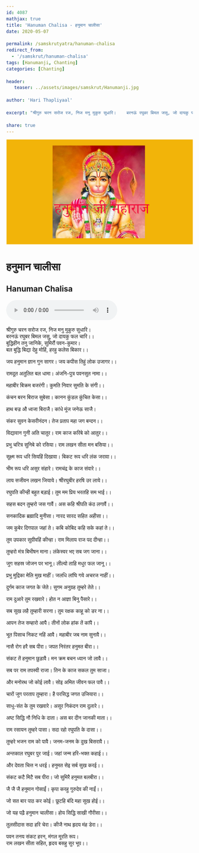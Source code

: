 ```yaml
---    
id: 4087    
mathjax: true    
title: 'Hanuman Chalisa - हनुमान चालीसा'    
date: 2020-05-07    

permalink: /samskrutyatra/hanuman-chalisa
redirect_from: 
  - '/samskrut/hanuman-chalisa'
tags: [Hanumanji, Chanting]
categories: [Chanting]
    
header:    
   teaser: ../assets/images/samskrut/Hanumanji.jpg    
    
author: 'Hari Thapliyaal'    
    
excerpt: "श्रीगुरु चरन सरोज रज, निज मनु मुकुरु सुधारि।    बरनऊं रघुबर बिमल जसु, जो दायकु फल चारि।।    बुद्धिहीन तनु जानिके, सुमिरौं पवन-कुमार।    बल बुद्धि बिद्या देहु मोहिं, हरहु कलेस बिकार।।  "    
    
share: true    
---    
```

    
![](../assets/images/samskrut/Hanumanji.jpg)    
    
# हनुमान चालीसा     
## Hanuman Chalisa  
    
<audio controls>
  <source src="https://raw.githubusercontent.com/dasarpai/DAI-mp3/main/dasarpai-mp3/058-HanumanChalisa.mp3" type="audio/mp3">
  Your browser does not support the audio element.
</audio>     
    
  
    
श्रीगुरु चरन सरोज रज, निज मनु मुकुरु सुधारि।    
बरनऊं रघुबर बिमल जसु, जो दायकु फल चारि।।    
बुद्धिहीन तनु जानिके, सुमिरौं पवन-कुमार।    
बल बुद्धि बिद्या देहु मोहिं, हरहु कलेस बिकार।।    
    
जय हनुमान ज्ञान गुन सागर। जय कपीस तिहुं लोक उजागर।।    
    
रामदूत अतुलित बल धामा। अंजनि-पुत्र पवनसुत नामा।।    
    
महाबीर बिक्रम बजरंगी। कुमति निवार सुमति के संगी।।    
    
कंचन बरन बिराज सुबेसा। कानन कुंडल कुंचित केसा।।    
    
हाथ बज्र औ ध्वजा बिराजै। कांधे मूंज जनेऊ साजै।    
    
संकर सुवन केसरीनंदन। तेज प्रताप महा जग बन्दन।।    
    
विद्यावान गुनी अति चातुर। राम काज करिबे को आतुर।।    
    
प्रभु चरित्र सुनिबे को रसिया। राम लखन सीता मन बसिया।।    
    
सूक्ष्म रूप धरि सियहिं दिखावा। बिकट रूप धरि लंक जरावा।।    
    
भीम रूप धरि असुर संहारे। रामचंद्र के काज संवारे।।    
    
लाय सजीवन लखन जियाये। श्रीरघुबीर हरषि उर लाये।।    
    
रघुपति कीन्ही बहुत बड़ाई। तुम मम प्रिय भरतहि सम भाई।।    
    
सहस बदन तुम्हरो जस गावैं। अस कहि श्रीपति कंठ लगावैं।।    
    
सनकादिक ब्रह्मादि मुनीसा। नारद सारद सहित अहीसा।।    
    
जम कुबेर दिगपाल जहां ते। कबि कोबिद कहि सके कहां ते।।    
    
तुम उपकार सुग्रीवहिं कीन्हा। राम मिलाय राज पद दीन्हा।।    
    
तुम्हरो मंत्र बिभीषन माना। लंकेस्वर भए सब जग जाना।।    
    
जुग सहस्र जोजन पर भानू। लील्यो ताहि मधुर फल जानू।।    
    
प्रभु मुद्रिका मेलि मुख माहीं। जलधि लांघि गये अचरज नाहीं।।    
    
दुर्गम काज जगत के जेते। सुगम अनुग्रह तुम्हरे तेते।।    
    
राम दुआरे तुम रखवारे। होत न आज्ञा बिनु पैसारे।।    
    
सब सुख लहै तुम्हारी सरना। तुम रक्षक काहू को डर ना।।    
    
आपन तेज सम्हारो आपै। तीनों लोक हांक तें कांपै।।    
    
भूत पिसाच निकट नहिं आवै। महाबीर जब नाम सुनावै।।    
    
नासै रोग हरै सब पीरा। जपत निरंतर हनुमत बीरा।।    
    
संकट तें हनुमान छुड़ावै। मन क्रम बचन ध्यान जो लावै।।    
    
सब पर राम तपस्वी राजा। तिन के काज सकल तुम साजा।    
    
और मनोरथ जो कोई लावै। सोइ अमित जीवन फल पावै।।    
    
चारों जुग परताप तुम्हारा। है परसिद्ध जगत उजियारा।।    
    
साधु-संत के तुम रखवारे। असुर निकंदन राम दुलारे।।    
    
अष्ट सिद्धि नौ निधि के दाता। अस बर दीन जानकी माता।।    
    
राम रसायन तुम्हरे पासा। सदा रहो रघुपति के दासा।।    
    
तुम्हरे भजन राम को पावै। जनम-जनम के दुख बिसरावै।।    
    
अन्तकाल रघुबर पुर जाई। जहां जन्म हरि-भक्त कहाई।।    
    
और देवता चित्त न धरई। हनुमत सेइ सर्ब सुख करई।।    
    
संकट कटै मिटै सब पीरा। जो सुमिरै हनुमत बलबीरा।।    
    
जै जै जै हनुमान गोसाईं। कृपा करहु गुरुदेव की नाईं।।    
    
जो सत बार पाठ कर कोई। छूटहि बंदि महा सुख होई।।    
    
जो यह पढ़ै हनुमान चालीसा। होय सिद्धि साखी गौरीसा।।    
    
तुलसीदास सदा हरि चेरा। कीजै नाथ हृदय मंह डेरा।।    
    
पवन तनय संकट हरन, मंगल मूरति रूप।    
राम लखन सीता सहित, हृदय बसहु सुर भूप।।    

